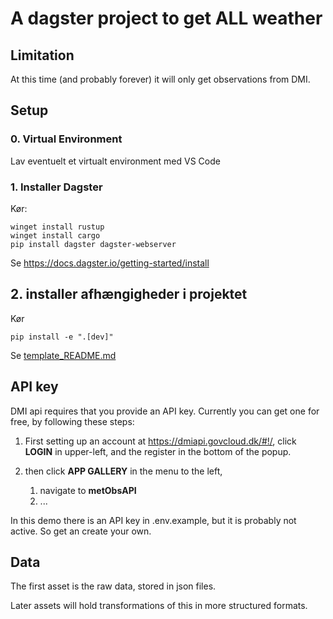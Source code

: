# A dagster project to get ALL weather 

## Limitation
At this time (and probably forever) it will only get observations from DMI.

## Setup

### 0.   Virtual Environment

Lav eventuelt et virtualt environment med VS Code

### 1.  Installer Dagster

Kør:

    winget install rustup
    winget install cargo
    pip install dagster dagster-webserver

Se https://docs.dagster.io/getting-started/install


## 2.   installer afhængigheder i projektet

Kør 

    pip install -e ".[dev]"      

Se [template_README.md](template_README.md)


## API key

DMI api requires that you provide an API key. Currently you can get one for free, by following these steps:

1. First setting up an account at https://dmiapi.govcloud.dk/#!/, click __LOGIN__ in upper-left, and the register in the bottom of the popup.

1. then click __APP GALLERY__ in the menu to the left,
    1. navigate to __metObsAPI__
    1. ...

In this demo there is an API key in .env.example, but it is probably not active. So get an create your own.

## Data

The first asset is the raw data, stored in json files.

Later assets will hold transformations of this in more structured formats.